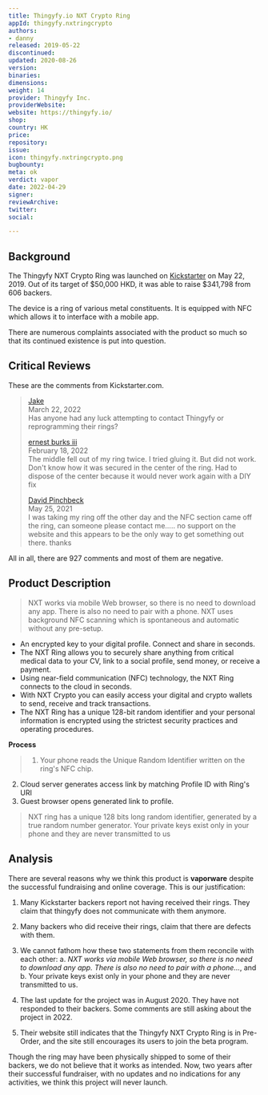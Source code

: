 ```yaml
---
title: Thingyfy.io NXT Crypto Ring
appId: thingyfy.nxtringcrypto
authors:
- danny
released: 2019-05-22
discontinued: 
updated: 2020-08-26
version: 
binaries: 
dimensions:
weight: 14
provider: Thingyfy Inc.
providerWebsite:
website: https://thingyfy.io/
shop: 
country: HK
price: 
repository: 
issue: 
icon: thingyfy.nxtringcrypto.png
bugbounty: 
meta: ok
verdict: vapor
date: 2022-04-29
signer: 
reviewArchive: 
twitter: 
social: 

---
```


## Background

The Thingyfy NXT Crypto Ring was launched on [Kickstarter](https://www.kickstarter.com/projects/thingyfyio/nxt-ring-your-digital-self-at-hand/description) on May 22, 2019. Out of its target of $50,000 HKD, it was able to raise $341,798 from 606 backers. 

The device is a ring of various metal constituents. It is equipped with NFC which allows it to interface with a mobile app. 

There are numerous complaints associated with the product so much so that its continued existence is put into question. 

## Critical Reviews

These are the comments from Kickstarter.com.

> [Jake](https://www.kickstarter.com/projects/thingyfyio/nxt-ring-your-digital-self-at-hand/comments?comment=Q29tbWVudC0zNjEyMTEzMQ%3D%3D)<br>
   March 22, 2022 <br>
       Has anyone had any luck attempting to contact Thingyfy or reprogramming their rings?
>       
> [ernest burks iii](https://www.kickstarter.com/projects/thingyfyio/nxt-ring-your-digital-self-at-hand/comments?comment=Q29tbWVudC0zNTcyNDYxMw%3D%3D)<br>
   February 18, 2022 <br>
       The middle fell out of my ring twice. I tried gluing it. But did not work. Don't know how it was secured in the center of the ring. Had to dispose of the center because it would never work again with a DIY fix       
>
> [David Pinchbeck](https://www.kickstarter.com/projects/thingyfyio/nxt-ring-your-digital-self-at-hand/comments?comment=Q29tbWVudC0zMjkwNjQzMQ%3D%3D)<br>
   May 25, 2021 <br>
       I was taking my ring off the other day and the NFC section came off the ring, can someone please contact me..... no support on the website and this appears to be the only way to get something out there. thanks
       
All in all, there are 927 comments and most of them are negative.

## Product Description 

> NXT works via mobile Web browser, so there is no need to download any app. There is also no need to pair with a phone. NXT uses background NFC scanning which is spontaneous and automatic without any pre-setup.
>
- An encrypted key to your digital profile. Connect and share in seconds.
- The NXT Ring allows you to securely share anything from critical medical data to your CV, link to a social profile, send money, or receive a payment.
- Using near-field communication (NFC) technology, the NXT Ring connects to the cloud in seconds.
- With NXT Crypto you can easily access your digital and crypto wallets to send, receive and track transactions.
- The NXT Ring has a unique 128-bit random identifier and your personal information is encrypted using the strictest security practices and operating procedures.

**Process** 

> 1. Your phone reads the Unique Random Identifier written on the ring's NFC chip.
2. Cloud server generates access link by matching Profile ID with Ring's URI
3. Guest browser opens generated link to profile.

> NXT ring has a unique 128 bits long random identifier, generated by a true random number generator. 
> Your private keys exist only in your phone and they are never transmitted to us

## Analysis 

There are several reasons why we think this product is **vaporware** despite the successful fundraising and online coverage. This is our justification: 

1. Many Kickstarter backers report not having received their rings. They claim that thingyfy does not communicate with them anymore. 

2. Many backers who did receive their rings, claim that there are defects with them.

3. We cannot fathom how these two statements from them reconcile with each other: a. *NXT works via mobile Web browser, so there is no need to download any app. There is also no need to pair with a phone...*, and b. Your private keys exist only in your phone and they are never transmitted to us. 

4. The last update for the project was in August 2020. They have not responded to their backers. Some comments are still asking about the project in 2022.

5. Their website still indicates that the Thingyfy NXT Crypto Ring is in Pre-Order, and the site still encourages its users to join the beta program. 

Though the ring may have been physically shipped to some of their backers, we do not believe that it works as intended. Now, two years after their successful fundraiser, with no updates and no indications for any activities, we think this project will never launch.  